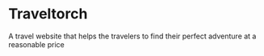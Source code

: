 # Traveltorch

A travel website that helps the travelers to find their perfect adventure at a reasonable price

